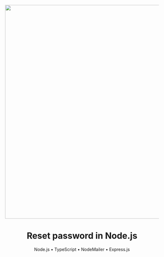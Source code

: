 <p align="center">
  <img width="700" alth="thumbnail" src="https://user-images.githubusercontent.com/43048524/220446626-b12fe333-b662-48e5-a28b-93193e70926b.png" />
</p>

<h1 align="center"> Reset password in Node.js </h1>
<p align="center"> 
  Node.js • TypeScript • NodeMailer • Express.js
</p>
